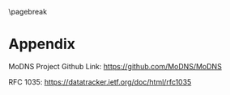 \pagebreak
# Appendix

MoDNS Project Github Link:
https://github.com/MoDNS/MoDNS

RFC 1035:
https://datatracker.ietf.org/doc/html/rfc1035



